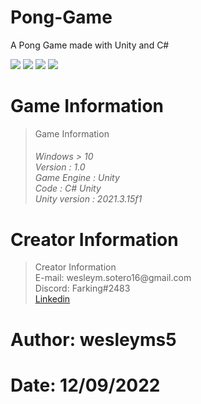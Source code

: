 # Pong-Game
A Pong Game made with Unity and C#



<img src="https://user-images.githubusercontent.com/100660344/208478029-84851573-5ff5-4461-9619-4ed435f33921.png">

<img src="https://user-images.githubusercontent.com/100660344/208478037-1369cc56-adb3-4bc2-ac38-1b80a71ed06e.png">

<img src="https://user-images.githubusercontent.com/100660344/208478042-d8153bff-9b86-4601-ac00-6603868325d5.png">

<img src="https://user-images.githubusercontent.com/100660344/208478082-3aea9746-0293-4798-9f05-de9c426b7fdb.png">


# Game Information

<blockquote> Game Information
<h6> Windows > 10 <br> Version : 1.0 <br> Game Engine : Unity <br> Code : C# Unity <br> Unity version : 2021.3.15f1
</blockquote> 
  
 # Creator Information
  
<blockquote> Creator Information <br>
E-mail: wesleym.sotero16@gmail.com <br>
Discord: Farking#2483 <br>
 <a href="https://www.linkedin.com/in/wesleysotero/"> Linkedin </a>
</blockquote>
  
 # Author: wesleyms5
 # Date:  12/09/2022
